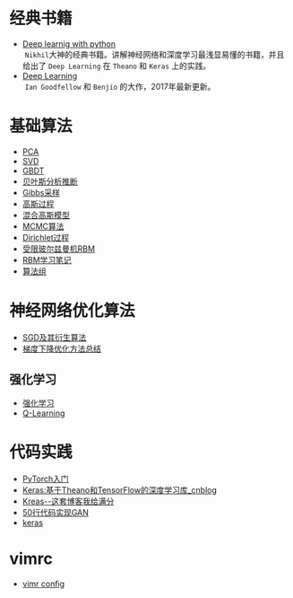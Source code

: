 
# 经典书籍  

+ [Deep learnig with python](http://download.csdn.net/detail/sparroww/9855405)  
  `Nikhil`大神的经典书籍。讲解神经网络和深度学习最浅显易懂的书籍，并且给出了 `Deep Learning` 在 `Theano` 和 `Keras` 上的实践。
  
+ [Deep Learning ](https://github.com/HFTrader/DeepLearningBook)  
  `Ian Goodfellow` 和 `Benjio` 的大作，2017年最新更新。  


# 基础算法  
+ [PCA](http://www.cnblogs.com/pinard/p/6239403.html)  
+ [SVD](http://www.cnblogs.com/pinard/p/6251584.html)  
+ [GBDT](http://www.cnblogs.com/pinard/p/6140514.html)  
+ [贝叶斯分析推断](http://www.datalearner.com/blog/1051459999897679)  
+ [Gibbs采样](http://www.cnblogs.com/pinard/p/6645766.html)  
+ [高斯过程](http://www.datalearner.com/blog/1051459170229238)   
+ [混合高斯模型](http://www.datalearner.com/blog/1051459258496145)  
+ [MCMC算法](http://www.datalearner.com/blog/1051459907954631)  
+ [Dirichlet过程](http://www.datalearner.com/blog/1051471599181249)  
+ [受限玻尔兹曼机RBM](http://www.datalearner.com/blog/1051491808293861)  
+ [RBM学习笔记](https://wenku.baidu.com/view/db591d95770bf78a652954ee.html)  
+ [算法组](http://suanfazu.com/)  

# 神经网络优化算法  
+ [SGD及其衍生算法](https://blog.slinuxer.com/2016/09/sgd-comparison)  
+ [梯度下降优化方法总结](http://wowx.info/posts/401226963/)

## 强化学习  
+ [强化学习](https://www.zhihu.com/question/49230922)  
+ [Q-Learning](https://morvanzhou.github.io/tutorials/machine-learning/reinforcement-learning/2-1-general-rl/)  

# 代码实践  
+ [PyTorch入门](https://sherlockliao.github.io/)  
+ [Keras:基于Theano和TensorFlow的深度学习库_cnblog](http://www.cnblogs.com/LittleHann/p/6442161.html)
+ [Kreas--这套博客我给满分](http://www.jianshu.com/p/966e31faf32c)  
+ [50行代码实现GAN](https://jinfagang.github.io/2017/05/29/50%E8%A1%8C%E4%BB%A3%E7%A0%81%E5%AE%9E%E7%8E%B0GAN%E7%B3%BB%E5%88%97-PyTorch/)
+ [keras](https://keras.io/)


# vimrc  
+ [vimr config](http://www.cnblogs.com/ma6174/archive/2011/12/10/2283393.html)



